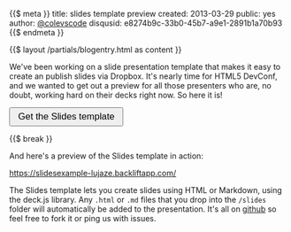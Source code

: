 {{$ meta }}
title: slides template preview
created: 2013-03-29
public: yes
author: <a href="http://twitter.com/ColeVsCode">@colevscode</a>
disqusid: e8274b9c-33b0-45b7-a9e1-2891b1a70b93
{{$ endmeta }}

{{$ layout /partials/blogentry.html as content }}

We've been working on a slide presentation template that makes it easy to create an publish slides via Dropbox. It's nearly time for HTML5 DevConf, and we wanted to get out a preview for all those presenters who are, no doubt, working hard on their decks right now. So here it is!

<a target="top" href="https://www.backlift.com/backlift/dropbox/create?template=github.com/backlift/slides-template&appname=slides"><button class="btn btn-primary btn-large" style="font-size:larger;padding:5px 14px"> Get the Slides template </button></a>

{{$ break }}

And here's a preview of the Slides template in action:

https://slidesexample-lujaze.backliftapp.com/

The Slides template lets you create slides using HTML or Markdown, using the deck.js library. Any `.html` or `.md` files that you drop into the `/slides` folder will automatically be added to the presentation. It's all on [github](https://github.com/backlift/slides-template) so feel free to fork it or ping us with issues.